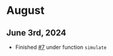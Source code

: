# August

## June 3rd, 2024

 * Finished [#7](https://github.com/j-stat/DA-in-Julia/issues/7) under function `simulate`